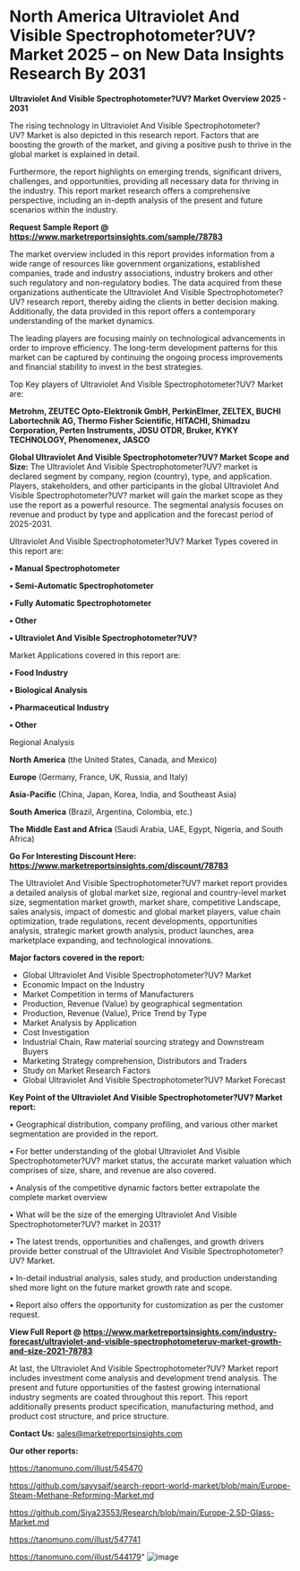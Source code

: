 # North America Ultraviolet And Visible Spectrophotometer?UV? Market 2025 – on New Data Insights Research By 2031

<Strong> Ultraviolet And Visible Spectrophotometer?UV? Market Overview 2025 - 2031</strong>

The rising technology in Ultraviolet And Visible Spectrophotometer?UV? Market is also depicted in this research report. Factors that are boosting the growth of the market, and giving a positive push to thrive in the global market is explained in detail.

Furthermore, the report highlights on emerging trends, significant drivers, challenges, and opportunities, providing all necessary data for thriving in the industry. This report market research offers a comprehensive perspective, including an in-depth analysis of the present and future scenarios within the industry.

<strong>Request Sample Report @ <a href=https://www.marketreportsinsights.com/sample/78783>https://www.marketreportsinsights.com/sample/78783</a></strong>

The market overview included in this report provides information from a wide range of resources like government organizations, established companies, trade and industry associations, industry brokers and other such regulatory and non-regulatory bodies. The data acquired from these organizations authenticate the Ultraviolet And Visible Spectrophotometer?UV? research report, thereby aiding the clients in better decision making. Additionally, the data provided in this report offers a contemporary understanding of the market dynamics.

The leading players are focusing mainly on technological advancements in order to improve efficiency. The long-term development patterns for this market can be captured by continuing the ongoing process improvements and financial stability to invest in the best strategies.

Top Key players of Ultraviolet And Visible Spectrophotometer?UV? Market are:

<strong>Metrohm, ZEUTEC Opto-Elektronik GmbH, PerkinElmer, ZELTEX, BUCHI Labortechnik AG, Thermo Fisher Scientific, HITACHI, Shimadzu Corporation, Perten Instruments, JDSU OTDR, Bruker, KYKY TECHNOLOGY, Phenomenex, JASCO</strong>

<strong><b>Global Ultraviolet And Visible Spectrophotometer?UV? Market Scope and Size:</b></strong>
The Ultraviolet And Visible Spectrophotometer?UV? market is declared segment by company, region (country), type, and application. Players, stakeholders, and other participants in the global Ultraviolet And Visible Spectrophotometer?UV? market will gain the market scope as they use the report as a powerful resource. The segmental analysis focuses on revenue and product by type and application and the forecast period of 2025-2031.

Ultraviolet And Visible Spectrophotometer?UV? Market Types covered in this report are:

<strong>• Manual Spectrophotometer

• Semi-Automatic Spectrophotometer

• Fully Automatic Spectrophotometer

• Other

• Ultraviolet And Visible Spectrophotometer?UV?</strong>

Market Applications covered in this report are:

<strong>• Food Industry

• Biological Analysis

• Pharmaceutical Industry

• Other</strong> 

Regional Analysis

<strong>North America</strong> (the United States, Canada, and Mexico)

<strong>Europe</strong> (Germany, France, UK, Russia, and Italy)

<strong>Asia-Pacific</strong> (China, Japan, Korea, India, and Southeast Asia)

<strong>South America</strong> (Brazil, Argentina, Colombia, etc.)

<strong>The Middle East and Africa</strong> (Saudi Arabia, UAE, Egypt, Nigeria, and South Africa)

<strong>Go For Interesting Discount Here: <a href=https://www.marketreportsinsights.com/discount/78783>https://www.marketreportsinsights.com/discount/78783</a></strong>

The Ultraviolet And Visible Spectrophotometer?UV? market report provides a detailed analysis of global market size, regional and country-level market size, segmentation market growth, market share, competitive Landscape, sales analysis, impact of domestic and global market players, value chain optimization, trade regulations, recent developments, opportunities analysis, strategic market growth analysis, product launches, area marketplace expanding, and technological innovations.

<strong><b>Major factors covered in the report:</b></strong>
<ul>
  <li>Global Ultraviolet And Visible Spectrophotometer?UV? Market </li>
  <li>Economic Impact on the Industry</li>
  <li>Market Competition in terms of Manufacturers</li>
  <li>Production, Revenue (Value) by geographical segmentation</li>
  <li>Production, Revenue (Value), Price Trend by Type</li>
  <li>Market Analysis by Application</li>
  <li>Cost Investigation</li>
  <li>Industrial Chain, Raw material sourcing strategy and Downstream Buyers</li>
  <li>Marketing Strategy comprehension, Distributors and Traders</li>
  <li>Study on Market Research Factors</li>
  <li>Global Ultraviolet And Visible Spectrophotometer?UV? Market Forecast</li>
</ul>

<strong><b>Key Point of the Ultraviolet And Visible Spectrophotometer?UV? Market report:</b></strong>

• Geographical distribution, company profiling, and various other market segmentation are provided in the report.

• For better understanding of the global Ultraviolet And Visible Spectrophotometer?UV? market status, the accurate market valuation which comprises of size, share, and revenue are also covered.

• Analysis of the competitive dynamic factors better extrapolate the complete market overview

• What will be the size of the emerging Ultraviolet And Visible Spectrophotometer?UV? market in 2031?

• The latest trends, opportunities and challenges, and growth drivers provide better construal of the Ultraviolet And Visible Spectrophotometer?UV? Market.

• In-detail industrial analysis, sales study, and production understanding shed more light on the future market growth rate and scope.

• Report also offers the opportunity for customization as per the customer request.

<strong><b>View Full Report @ <a href=https://www.marketreportsinsights.com/industry-forecast/ultraviolet-and-visible-spectrophotometeruv-market-growth-and-size-2021-78783>https://www.marketreportsinsights.com/industry-forecast/ultraviolet-and-visible-spectrophotometeruv-market-growth-and-size-2021-78783</a></b></strong>


At last, the Ultraviolet And Visible Spectrophotometer?UV? Market report includes investment come analysis and development trend analysis. The present and future opportunities of the fastest growing international industry segments are coated throughout this report. This report additionally presents product specification, manufacturing method, and product cost structure, and price structure.

<strong>Contact Us:</strong>
sales@marketreportsinsights.com

<strong>Our other reports:</strong>

<a href=https://tanomuno.com/illust/545470>https://tanomuno.com/illust/545470</a>

<a href=https://github.com/sayysaif/search-report-world-market/blob/main/Europe-Steam-Methane-Reforming-Market.md>https://github.com/sayysaif/search-report-world-market/blob/main/Europe-Steam-Methane-Reforming-Market.md</a>

<a href=https://github.com/Siya23553/Research/blob/main/Europe-2.5D-Glass-Market.md>https://github.com/Siya23553/Research/blob/main/Europe-2.5D-Glass-Market.md</a>

<a href=https://tanomuno.com/illust/547741>https://tanomuno.com/illust/547741</a>

<a href=https://tanomuno.com/illust/544179>https://tanomuno.com/illust/544179</a>"
![image](https://github.com/user-attachments/assets/98ab7ce3-ebf9-4c87-9a99-8b506e2de038)
